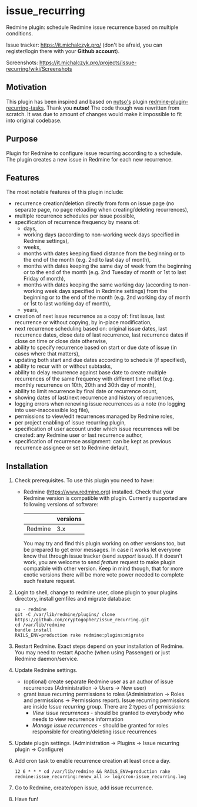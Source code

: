 # issue_recurring

Redmine plugin: schedule Redmine issue recurrence based on multiple conditions.

Issue tracker: https://it.michalczyk.pro/ (don't be afraid, you can register/login there with your __Github account__).

Screenshots: https://it.michalczyk.pro/projects/issue-recurring/wiki/Screenshots

## Motivation

This plugin has been inspired and based on [nutso's](https://github.com/nutso/) plugin [redmine-plugin-recurring-tasks](https://github.com/nutso/redmine-plugin-recurring-tasks). Thank you __nutso__! The code though was rewritten from scratch. It was due to amount of changes would make it impossible to fit into original codebase.

## Purpose

Plugin for Redmine to configure issue recurring according to a schedule. The plugin creates a new issue in Redmine for each new recurrence.

## Features

The most notable features of this plugin include:
* recurrence creation/deletion directly from form on issue page (no separate page, no page reloading when creating/deleting recurrences),
* multiple recurrence schedules per issue possible,
* specification of recurrence frequency by means of:
  * days,
  * working days (according to non-working week days specified in Redmine settings),
  * weeks,
  * months with dates keeping fixed distance from the beginning or to the end of the month (e.g. 2nd to last day of month),
  * months with dates keeping the same day of week from the beginning or to the end of the month (e.g. 2nd Tuesday of month or 1st to last Friday of month),
  * months with dates keeping the same working day (according to non-working week days specified in Redmine settings) from the beginning or to the end of the month (e.g. 2nd working day of month or 1st to last working day of month),
  * years,
* creation of next issue recurrence as a copy of: first issue, last recurrence or without copying, by in-place modification,
* next recurrence scheduling based on: original issue dates, last recurrence dates, close date of last recurrence, last recurrence dates if close on time or close date otherwise,
* ability to specify recurrence based on start or due date of issue (in cases where that matters),
* updating both start and due dates according to schedule (if specified),
* ability to recur with or without subtasks,
* ability to delay recurrence against base date to create multiple recurrences of the same frequency with different time offset (e.g. monthly recurrence on 10th, 20th and 30th day of month),
* ability to limit recurrence by final date or recurrence count,
* showing dates of last/next recurrence and history of recurrences,
* logging errors when renewing issue recurrences as a note (no logging into user-inaccessible log file),
* permissions to view/edit recurrences managed by Redmine roles,
* per project enabling of issue recurring plugin,
* specification of user account under which issue recurrences will be created: any Redmine user or last recurrence author,
* specification of recurrence assignment: can be kept as previous recurrence assignee or set to Redmine default,

## Installation

1. Check prerequisites. To use this plugin you need to have:
   * Redmine (https://www.redmine.org) installed. Check that your Redmine version is compatible with plugin. Currently supported are following versions of software:

     |        |versions |
     |--------|---------|
     |Redmine |3.x      |
     
     You may try and find this plugin working on other versions too, but be prepared to get error messages. In case it works let everyone know that through issue tracker (send _support_ issue). If it doesn't work, you are welcome to send _feature_ request to make plugin compatible with other version. Keep in mind though, that for more exotic versions there will be more vote power needed to complete such feature request.

2. Login to shell, change to redmine user, clone plugin to your plugins directory, install gemfiles and migrate database:
   ```
   su - redmine
   git -C /var/lib/redmine/plugins/ clone https://github.com/cryptogopher/issue_recurring.git
   cd /var/lib/redmine
   bundle install
   RAILS_ENV=production rake redmine:plugins:migrate
   ```

3. Restart Redmine. Exact steps depend on your installation of Redmine. You may need to restart Apache (when using Passenger) or just Redmine daemon/service.

4. Update Redmine settings.
   * (optional) create separate Redmine user as an author of issue recurrences (Administration -> Users -> New user)
   * grant issue recurring permissions to roles (Administration -> Roles and permissions -> Permissions report). Issue recurring permissions are inside _Issue recurring_ group. There are 2 types of permissions:
     * _View issue recurrences_ - should be granted to everybody who needs to view recurrence information
     * _Manage issue recurrences_ - should be granted for roles responsible for creating/deleting issue recurrences

6. Update plugin settings. (Administration -> Plugins -> Issue recurring plugin -> Configure)

7. Add cron task to enable recurrence creation at least once a day.
   ```
   12 6 * * * cd /var/lib/redmine && RAILS_ENV=production rake redmine:issue_recurring:renew_all >> log/cron-issue_recurring.log
   ```

8. Go to Redmine, create/open issue, add issue recurrence.

9. Have fun!
